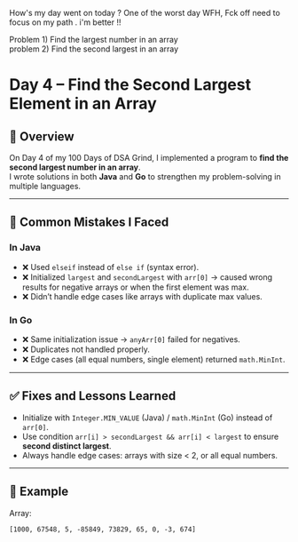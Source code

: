 How's my day went on today ?
     One of the worst day WFH, Fck off need to focus on my path . i'm better !!


Problem 1) Find the largest number in an array      
problem 2) Find the second largest in an array

# Day 4 – Find the Second Largest Element in an Array

## 🚀 Overview
On Day 4 of my 100 Days of DSA Grind, I implemented a program to **find the second largest number in an array**.  
I wrote solutions in both **Java** and **Go** to strengthen my problem-solving in multiple languages.

---

## 🛑 Common Mistakes I Faced
### In Java
- ❌ Used `elseif` instead of `else if` (syntax error).
- ❌ Initialized `largest` and `secondLargest` with `arr[0]` → caused wrong results for negative arrays or when the first element was max.
- ❌ Didn’t handle edge cases like arrays with duplicate max values.

### In Go
- ❌ Same initialization issue → `anyArr[0]` failed for negatives.
- ❌ Duplicates not handled properly.
- ❌ Edge cases (all equal numbers, single element) returned `math.MinInt`.

---

## ✅ Fixes and Lessons Learned
- Initialize with `Integer.MIN_VALUE` (Java) / `math.MinInt` (Go) instead of `arr[0]`.
- Use condition `arr[i] > secondLargest && arr[i] < largest` to ensure **second distinct largest**.
- Always handle edge cases: arrays with size < 2, or all equal numbers.

---

## 📌 Example
Array:
```text
[1000, 67548, 5, -85849, 73829, 65, 0, -3, 674]

